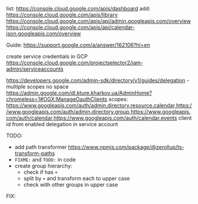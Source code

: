 list: https://console.cloud.google.com/apis/dashboard
add: https://console.cloud.google.com/apis/library
https://console.cloud.google.com/apis/api/admin.googleapis.com/overview
https://console.cloud.google.com/apis/api/calendar-json.googleapis.com/overview

Guide: https://support.google.com/a/answer/162106?hl=en

create service credentials in GCP
https://console.cloud.google.com/projectselector2/iam-admin/serviceaccounts

https://developers.google.com/admin-sdk/directory/v1/guides/delegation - multiple scopes no space
https://admin.google.com/dl.kture.kharkov.ua/AdminHome?chromeless=1#OGX:ManageOauthClients
scopes: https://www.googleapis.com/auth/admin.directory.resource.calendar,https://www.googleapis.com/auth/admin.directory.group,https://www.googleapis.com/auth/calendar,https://www.googleapis.com/auth/calendar.events
client id from enabled delegation in service account

TODO:
- add path transformer https://www.npmjs.com/package/@zerollup/ts-transform-paths
- `FIXME:` and `TODO:` in code
- create group hierarchy:
    - check if has `+`
    - split by `+` and transform each to upper case
    - check with other groups in upper case 

FIX:
